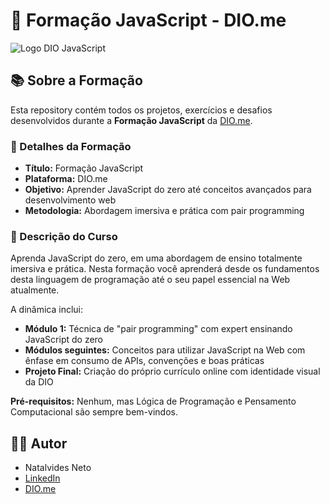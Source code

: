 # 🚀 Formação JavaScript - DIO.me

![Logo DIO JavaScript](./img/logo-dio-javascript.webp)

## 📚 Sobre a Formação

Esta repository contém todos os projetos, exercícios e desafios desenvolvidos durante a **Formação JavaScript** da [DIO.me](https://www.dio.me/).

### 🎯 Detalhes da Formação
- **Título:** Formação JavaScript
- **Plataforma:** DIO.me
- **Objetivo:** Aprender JavaScript do zero até conceitos avançados para desenvolvimento web
- **Metodologia:** Abordagem imersiva e prática com pair programming

### 📖 Descrição do Curso
Aprenda JavaScript do zero, em uma abordagem de ensino totalmente imersiva e prática. Nesta formação você aprenderá desde os fundamentos desta linguagem de programação até o seu papel essencial na Web atualmente. 

A dinâmica inclui:
- **Módulo 1:** Técnica de "pair programming" com expert ensinando JavaScript do zero
- **Módulos seguintes:** Conceitos para utilizar JavaScript na Web com ênfase em consumo de APIs, convenções e boas práticas
- **Projeto Final:** Criação do próprio currículo online com identidade visual da DIO

**Pré-requisitos:** Nenhum, mas Lógica de Programação e Pensamento Computacional são sempre bem-vindos.

## 👨‍💻 Autor
- Natalvides Neto
- [LinkedIn](www.linkedin.com/in/natalvides-neto-7703bb265)
- [DIO.me](https://www.dio.me)

